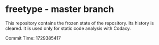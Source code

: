 # freetype - master branch

This repository contains the frozen state of the repository.
Its history is cleared. It is used only for static code
analysis with Codacy.

Commit Time: 1729385417